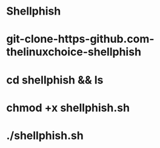 # Shellphish
# git-clone-https-github.com-thelinuxchoice-shellphish
# cd shellphish && ls
# chmod +x shellphish.sh
# ./shellphish.sh
